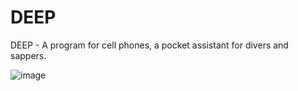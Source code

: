 # DEEP
DEEP - A program for cell phones, a pocket assistant for divers and sappers. 

![image](https://github.com/user-attachments/assets/8595a560-6c0f-4059-a98f-046acd5b2d4f)
